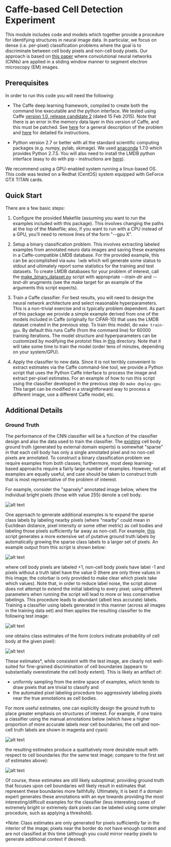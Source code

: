 # Caffe-based Cell Detection Experiment

This module includes code and models which together provide a procedure for identifying structures in neural image data.  In particular, we focus on dense (i.e. per-pixel) classification problems where the goal is to discriminate between cell body pixels and non-cell body pixels.  Our approach is based on [this paper](http://papers.nips.cc/paper/4741-deep-neural-networks-segment-neuronal-membranes-in-electron-microscopy-images) where convolutional neural networks (CNNs) are applied in a sliding window manner to segment electron microscopy (EM) images.


## Prerequisites

In order to run this code you will need the following:

- The Caffe deep learning framework, compiled to create both the command line executable and the python interface.  We tested using Caffe [version 1.0, release candidate 2](https://github.com/BVLC/caffe/releases) (dated 15 Feb 2015).   Note that there is an error in the memory data layer in this version of Caffe, and this must be patched.  See [here](https://github.com/BVLC/caffe/issues/2334) for a general description of the problem and [here](https://github.com/TJKlein/caffe/commit/5f1bb97a587043dbe0892466b866abfe4c76804c) for detailed fix instructions.

- Python version 2.7 or better with all the standard scientific computing packages (e.g. numpy, pylab, skimage).  We used [anaconda](https://www.continuum.io/downloads) 1.7.0 which provides Python 2.7.5.  You will also need to install the LMDB python interface (easy to do with pip - instructions are [here](https://lmdb.readthedocs.org/en/release/)).

We recommend using a GPU-enabled system running a linux-based OS.  This code was tested on a Redhat (CentOS) system equipped with GeForce GTX TITAN cards.

## Quick Start

There are a few basic steps:

1. Configure the provided Makefile (assuming you want to run the examples included with this package).  This involves changing the paths at the top of the Makefile; also, if you want to run with a CPU instead of a GPU, you'll need to remove lines of the form "--gpu X".

2. Setup a binary classification problem.  This involves extracting labeled examples from annotated neuro data images and saving these examples in a Caffe-compatible LMDB database.  For the provided example, this can be accomplished via
    ```make lmdb```
which will generate some status to stdout and ultimately report some statistics for the training and test datasets.  To create LMDB databases for your problem of interest, call the [make_binary_dataset.py](./src/make_binary_dataset.py) script with appropriate *--train-dir* and *--test-dir* arugments (see the make target for an example of the arguments this script expects).

3. Train a Caffe classifier.  For best results, you will need to design the neural network architecture and select reasonable hyperparameters.  This is a non-trivial exercise and is typically problem dependent.  As part of this package we provide a simple example derived from one of the models included in Caffe (originally for CIFAR-10) that uses the LMDB dataset created in the previous step.  To train this model, do
    ```make train-gpu```.
By default this runs Caffe (from the command line) for 60000 training iterations.  The model structure and hyperparameters can be customized by modifying the prototxt files in [this](./models/cifar10) directory.  Note that it will take some time to train the model (order tens of minutes, depending on your system/GPU).

4.  Apply the classifier to new data.  Since it is not terribly convenient to extract estimates via the Caffe command-line tool, we provide a Python script that uses the Python Caffe interface to process the image and extract per-pixel estimates.  For an example of how to run this script using the classifier developed in the previous step do 
```make deploy-gpu```.  This target can be modified in a straightforward way to process a different image, use a different Caffe model, etc.


## Additional Details

### Ground Truth
The performance of the CNN classifier will be a function of the classifier design and also the data used to train the classifier. The [existing](./data/orig) cell body ground truth (generated by external domain experts) is somewhat "sparse" in that each cell body has only a single annotated pixel and no non-cell pixels are annotated.  To construct a binary classification problem we require examples from both classes; furthermore, most deep learning-based approachs require a fairly large number of examples.  However, not all examples are equally useful, and care should be taken to construct truth that is most representative of the problem of interest.

For example, consider the "sparsely" annotated image below, where the individual bright pixels (those with value 255) denote a cell body.

![alt text](./data/ForDocs/Y_sparse.png?raw=true, "Original Annotations")

One approach to generate additional examples is to expand the sparse class labels by labeling nearby pixels (where "nearby" could mean in Euclidean distance, pixel intensity or some other metric) as cell bodies and labeling those pixels sufficiently far away as non-cell.  For example, [this](./src/truth_image.m) script generates a more extensive set of putative ground truth labels by automatically growing the sparse class labels to a larger set of pixels.  An example output from this script is shown below:

![alt text](./data/ForDocs/Y_inferred.png?raw=true, "Inferred Annotations")

where cell body pixels are labeled +1, non-cell body pixels have label -1 and pixels without a truth label have the value 0 (there are only three values in this image; the colorbar is only provided to make clear which pixels take which values).  Note that, in order to reduce label noise, the script above does not attempt to extend the initial labeling to every pixel; using different parameters when running the script will lead to more or less conservative labelings.  This procedure leads to abundant (albeit  less accurate) labels.  Training a classifier using labels generated in this manner (across all images in the training data set) and then applies the resulting classifier to the following test image:

![alt text](./data/interpolated/img.00012.interp.png?raw=true, "Test Image")

one obtains class estimates of the form (colors indicate probability of cell body at the given pixel):

![alt text](./data/ForDocs/Yhat_gross.png?raw=true, "Inferred Annotations")

These estimates*, while consistent with the test image, are clearly not well-suited for fine-grained discrimination of cell boundaries (appears to substantially overestimate the cell body extent).  This is likely an artifact of:

- uniformly sampling from the entire space of examples, which tends to draw pixels that are trivial to classify and
- the automated pixel labeling procedure too aggressively labeling pixels near the true annotations as cell bodies.

For more useful estimates, one can explicitly design the ground truth to place greater emphasis on structures of interest.  For example, if one trains a classifier using the manual annotations below (which have a higher proportion of more accurate labels near cell boundaries; the cell and non-cell truth labels are shown in magenta and cyan):

![alt text](./data/ForDocs/Y_manual1.png?raw=true) 

the resulting estimates produce a qualitatively more desirable result with respect to cell boundaries (for the same test image; compare to the first set of estimates above):

![alt text](./data/ForDocs/Yhat_manual1.png?raw=true)

Of course, these estimates are still likely suboptimal; providing ground truth that focuses upon cell boundaries will likely result in estimates that represent these boundaries more faithfully.  Ultimately, it is best if a domain expert generates these annotations with an eye towards providing the most interesting/difficult examples for the classifier (less interesting cases of extremely bright or extremely dark pixels can be labeled using some simpler procedure, such as applying a threshold).

*Note: Class estimates are only generated for pixels sufficiently far in the interior of the image; pixels near the border do not have enough context and are not classified at this time (although you could mirror nearby pixels to generate additional context if desired).
